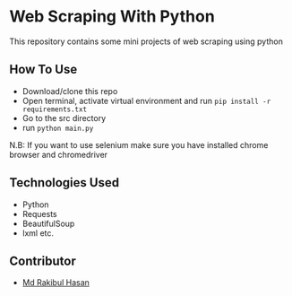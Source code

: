 # Web Scraping With Python
This repository contains some mini projects of web scraping using python

## How To Use
- Download/clone this repo  
- Open terminal, activate virtual environment and run ```pip install -r requirements.txt```  
- Go to the src directory  
- run ```python main.py```  

N.B: If you want to use selenium make sure you have installed chrome browser and chromedriver  

## Technologies Used
- Python
- Requests
- BeautifulSoup
- lxml etc.

## Contributor
- [Md Rakibul Hasan](https://github.com/codermrhasan/)
